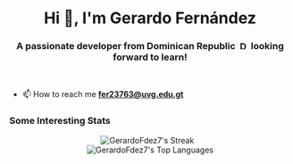 <h1 align="center">Hi 👋, I'm Gerardo Fernández</h1>
<h3 align="center">A passionate developer from Dominican Republic <img src="https://upload.wikimedia.org/wikipedia/commons/9/9f/Flag_of_the_Dominican_Republic.svg" width="20" height="15" alt="Dominican Flag"> looking forward to learn!</h3>

<br>

- 📫 How to reach me **fer23763@uvg.edu.gt**

<h3 align="left">Some Interesting Stats</h3>

<div align="center">
  <img src="https://github-readme-streak-stats.herokuapp.com/?user=GerardoFdez7&theme=tokyonight&hide_border=true" alt="GerardoFdez7's Streak" style="display: inline-block; margin-right: 10px;" />
  <br>
  <img src="https://github-readme-stats.vercel.app/api/top-langs/?username=GerardoFdez7&theme=tokyonight&show_icons=true&hide_border=true&layout=compact" alt="GerardoFdez7's Top Languages" style="display: inline-block;" />
</div>
